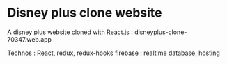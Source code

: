 # Disney plus clone website

A disney plus website cloned with React.js : disneyplus-clone-70347.web.app

Technos :
React, redux, redux-hooks
firebase : realtime database, hosting
